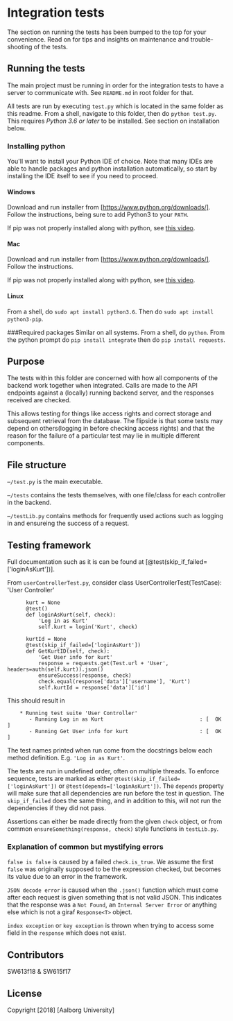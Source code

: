 # Integration tests

The section on running the tests has been bumped to the top for your convenience. Read on for tips and insights on maintenance and trouble-shooting of the tests.

## Running the tests
The main project must be running in order for the integration tests to have a server to communicate with. See `README.md` in root folder for that.

All tests are run by executing `test.py` which is located in the same folder as this readme.
From a shell, navigate to this folder, then do `python test.py`. This requires _Python 3.6 or later_ to be installed. See section on installation below.

### Installing python
You'll want to install your Python IDE of choice. Note that many IDEs are able to handle packages and python installation automatically, so start by installing the IDE itself to see if you need to proceed.

#### Windows
Download and run installer from [https://www.python.org/downloads/]. Follow the instructions, being sure to add Python3 to your `PATH`.

If pip was not properly installed along with python, see [this video](https://www.youtube.com/watch?v=mFqdeX1C-8M).

#### Mac
Download and run installer from [https://www.python.org/downloads/]. Follow the instructions.

If pip was not properly installed along with python, see [this video](https://www.youtube.com/watch?v=j3yH6FfD_Wk).

#### Linux
From a shell, do `sudo apt install python3.6`. Then do `sudo apt install python3-pip`.

###Required packages
Similar on all systems. From a shell, do `python`. From the python prompt do `pip install integrate` then do `pip install requests`.


## Purpose
The tests within this folder are concerned with how all components of the backend work together when integrated. Calls are made to the API endpoints against a (locally) running backend server, and the responses received are checked.

This allows testing for things like access rights and correct storage and subsequent retrieval from the database. The flipside is that some tests may depend on others(logging in before checking access rights) and that the reason for the failure of a particular test may lie in multiple different components.

## File structure
`⋯/test.py` is the main executable.

`⋯/tests` contains the tests themselves, with one file/class for each controller in the backend.

`⋯/testLib.py` contains methods for frequently used actions such as logging in and ensureing the success of a request.

## Testing framework
Full documentation such as it is can be found at [@test(skip_if_failed=['loginAsKurt'])]. 

From `userControllerTest.py`, consider
        class UserControllerTest(TestCase):
        'User Controller'
        
          kurt = None
          @test()
          def loginAsKurt(self, check):
              'Log in as Kurt'
              self.kurt = login('Kurt', check)

          kurtId = None
          @test(skip_if_failed=['loginAsKurt'])
          def GetKurtID(self, check):
              'Get User info for kurt'
              response = requests.get(Test.url + 'User', headers=auth(self.kurt)).json()
              ensureSuccess(response, check)
              check.equal(response['data']['username'], 'Kurt')
              self.kurtId = response['data']['id']

This should result in

        * Running test suite 'User Controller'
           - Running Log in as Kurt                               : [  OK  ]
           - Running Get User info for kurt                       : [  OK  ]

The test names printed when run come from the docstrings below each method definition. E.g. `'Log in as Kurt'`.

The tests are run in undefined order, often on multiple threads. To enforce sequence, tests are marked as either `@test(skip_if_failed=['loginAsKurt'])` or `@test(depends=['loginAsKurt'])`. The `depends` property will make sure that all dependencies are run before the test in question. The `skip_if_failed` does the same thing, and in addition to this, will not run the dependencies if they did not pass.

Assertions can either be made directly from the given `check` object, or from common `ensureSomething(response, check)` style functions in `testLib.py`.

### Explanation of common but mystifying errors
`false is false` is caused by a failed `check.is_true`. We assume the first `false` was originally supposed to be the expression checked, but becomes its value due to an error in the framework.

`JSON decode error` is caused when the `.json()` function which must come after each request is given something that is not valid JSON. This indicates that the response was a `Not Found`, an `Internal Server Error` or anything else which is not a giraf `Response<T>` object.

`index exception` or `key exception` is thrown when trying to access some field in the `response` which does not exist.


## Contributors

SW613f18 & SW615f17

## License

Copyright [2018] [Aalborg University]
